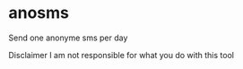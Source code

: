 # anosms
Send one anonyme sms per day

Disclaimer I am not responsible for what you do with this tool
